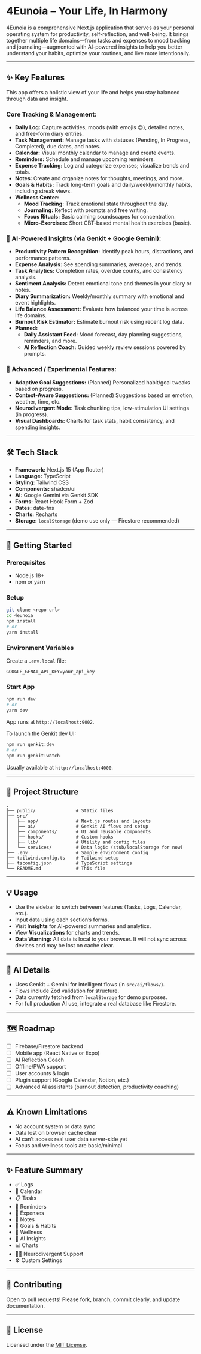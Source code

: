 
# 4Eunoia – Your Life, In Harmony

4Eunoia is a comprehensive Next.js application that serves as your personal operating system for productivity, self-reflection, and well-being. It brings together multiple life domains—from tasks and expenses to mood tracking and journaling—augmented with AI-powered insights to help you better understand your habits, optimize your routines, and live more intentionally.

---

## ✨ Key Features

This app offers a holistic view of your life and helps you stay balanced through data and insight.

### **Core Tracking & Management:**

- **Daily Log:** Capture activities, moods (with emojis 😊), detailed notes, and free-form diary entries.
- **Task Management:** Manage tasks with statuses (Pending, In Progress, Completed), due dates, and notes.
- **Calendar:** Visual monthly calendar to manage and create events.
- **Reminders:** Schedule and manage upcoming reminders.
- **Expense Tracking:** Log and categorize expenses; visualize trends and totals.
- **Notes:** Create and organize notes for thoughts, meetings, and more.
- **Goals & Habits:** Track long-term goals and daily/weekly/monthly habits, including streak views.
- **Wellness Center:**
  - **Mood Tracking:** Track emotional state throughout the day.
  - **Journaling:** Reflect with prompts and free writing.
  - **Focus Rituals:** Basic calming soundscapes for concentration.
  - **Micro-Exercises:** Short CBT-based mental health exercises (basic).

### **🧠 AI-Powered Insights (via Genkit + Google Gemini):**

- **Productivity Pattern Recognition:** Identify peak hours, distractions, and performance patterns.
- **Expense Analysis:** See spending summaries, averages, and trends.
- **Task Analytics:** Completion rates, overdue counts, and consistency analysis.
- **Sentiment Analysis:** Detect emotional tone and themes in your diary or notes.
- **Diary Summarization:** Weekly/monthly summary with emotional and event highlights.
- **Life Balance Assessment:** Evaluate how balanced your time is across life domains.
- **Burnout Risk Estimator:** Estimate burnout risk using recent log data.
- **Planned:**
  - **Daily Assistant Feed:** Mood forecast, day planning suggestions, reminders, and more.
  - **AI Reflection Coach:** Guided weekly review sessions powered by prompts.

### **🔁 Advanced / Experimental Features:**

- **Adaptive Goal Suggestions:** (Planned) Personalized habit/goal tweaks based on progress.
- **Context-Aware Suggestions:** (Planned) Suggestions based on emotion, weather, time, etc.
- **Neurodivergent Mode:** Task chunking tips, low-stimulation UI settings (in progress).
- **Visual Dashboards:** Charts for task stats, habit consistency, and spending insights.

---

## 🛠️ Tech Stack

- **Framework:** Next.js 15 (App Router)
- **Language:** TypeScript
- **Styling:** Tailwind CSS
- **Components:** shadcn/ui
- **AI:** Google Gemini via Genkit SDK
- **Forms:** React Hook Form + Zod
- **Dates:** date-fns
- **Charts:** Recharts
- **Storage:** `localStorage` (demo use only — Firestore recommended)

---

## 🚀 Getting Started

### Prerequisites

- Node.js 18+
- npm or yarn

### Setup

```bash
git clone <repo-url>
cd 4eunoia
npm install
# or
yarn install
```

### Environment Variables

Create a `.env.local` file:

```env
GOOGLE_GENAI_API_KEY=your_api_key
```

### Start App

```bash
npm run dev
# or
yarn dev
```

App runs at `http://localhost:9002`.

To launch the Genkit dev UI:

```bash
npm run genkit:dev
# or
npm run genkit:watch
```

Usually available at `http://localhost:4000`.

---

## 📂 Project Structure

```
.
├── public/               # Static files
├── src/
│   ├── app/              # Next.js routes and layouts
│   ├── ai/               # Genkit AI flows and setup
│   ├── components/       # UI and reusable components
│   ├── hooks/            # Custom hooks
│   ├── lib/              # Utility and config files
│   └── services/         # Data logic (stub/localStorage for now)
├── .env                  # Sample environment config
├── tailwind.config.ts    # Tailwind setup
├── tsconfig.json         # TypeScript settings
└── README.md             # This file
```

---

## 💡 Usage

- Use the sidebar to switch between features (Tasks, Logs, Calendar, etc.).
- Input data using each section’s forms.
- Visit **Insights** for AI-powered summaries and analytics.
- View **Visualizations** for charts and trends.
- **Data Warning:** All data is local to your browser. It will not sync across devices and may be lost on cache clear.

---

## 🧠 AI Details

- Uses Genkit + Gemini for intelligent flows (in `src/ai/flows/`).
- Flows include Zod validation for structure.
- Data currently fetched from `localStorage` for demo purposes.
- For full production AI use, integrate a real database like Firestore.

---

## 🗺️ Roadmap

- [ ] Firebase/Firestore backend
- [ ] Mobile app (React Native or Expo)
- [ ] AI Reflection Coach
- [ ] Offline/PWA support
- [ ] User accounts & login
- [ ] Plugin support (Google Calendar, Notion, etc.)
- [ ] Advanced AI assistants (burnout detection, productivity coaching)

---

## ⚠️ Known Limitations

- No account system or data sync
- Data lost on browser cache clear
- AI can't access real user data server-side yet
- Focus and wellness tools are basic/minimal

---

## ✨ Feature Summary

- ✅ Logs
- 📆 Calendar
- 📋 Tasks
- 🔔 Reminders
- 💸 Expenses
- 📝 Notes
- 🎯 Goals & Habits
- 🧘 Wellness
- 🤖 AI Insights
- 📊 Charts
- 🧑‍🔬 Neurodivergent Support
- ⚙️ Custom Settings

---

## 🤝 Contributing

Open to pull requests! Please fork, branch, commit clearly, and update documentation.

---

## 📜 License

Licensed under the [MIT License](LICENSE).
